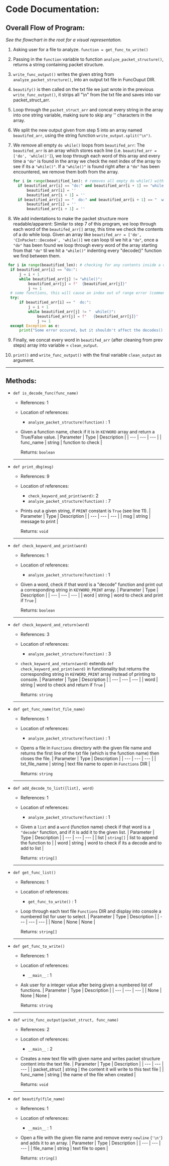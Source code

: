 
# Code Documentation:
 

## Overall Flow of Program:


*See the flowchart in the root for a visual representation.*

 1. Asking user for a file to analyze. `function = get_func_to_write()`
 
 2. Passing in the `function` variable  to function `analyze_packet_structure()`, returns a string containing packet structure.
 
 3. `write_func_output()` writes the given string from `analyze_packet_structure()`, into an output txt file in FuncOuput DIR.
 
 4. `beautify()` is then called on the txt file we just wrote in the previous `write_func_output()`, it strips all "\n" from the txt file and saves into var packet_struct_arr.
 
 5. Loop through the `packet_struct_arr` and concat every string in the array into one string variable, making sure to skip any '' characters in the array.
 
 6. We split the new output given from step 5 into an array named `beautifed_arr`, using the string function `write_output.split("\n")`.

 7. We remove all empty `do while()` loops from `beautifed_arr`: The `beautifed_arr` is an array which stores each line (i.e. `beautifed_arr = ['do', 'while()']`), we loop through each word of this array and every time a `"do"` is found   in the array we check the next index of the array to see if its a `"while()"`. If a `"while()"` is found right after a `"do"` has been encountered, we remove them both from the array.
 
	```py
    for i in range(beautified_len): # removes all empty do while() with no decodes inside them
      if beautified_arr[i] == "do:" and beautified_arr[i + 1] == "while()":
          beautified_arr[i] = ''
          beautified_arr[i + 1] = ''
      if beautified_arr[i] == "  do:" and beautified_arr[i + 1] == "  while()":
          beautified_arr[i] = ''
          beautified_arr[i + 1] = ''
    ```
    
 8. We add indentations to make the packet structure more readable/apparent: Similar to step 7 of this program, we loop through each word of the `beautifed_arr[]` array, this time we check the contents of a do while loop. Given an array like `beautifed_arr = ['do', 'CInPacket::Decode4', 'while()]` we can loop til we hit a `"do"`, once a `"do"` has been found we loop through every word of the array starting from that `"do"` til we hit a `"while()"` indenting every "decode()" function we find between them.
  
   ```py
    for i in range(beautified_len): # checking for any contents inside a do while loop and spacing them out for visual aesthetics
     if beautified_arr[i] == "do:":
         j = i + 1
         while beautified_arr[j] != "while()":
             beautified_arr[j] = f"  {beautified_arr[j]}"
             j += 1
     # some functions, this will cause an index out of range error (comment out this part if so)
     try:
         if beautified_arr[i] == "  do:":
             j = i + 1
             while beautified_arr[j] != "  while()":
                 beautified_arr[j] = f"   {beautified_arr[j]}"
                 j += 1
     except Exception as e:
         print("Some error occured, but it shouldn't affect the decodes() just has to do with aesthetics")
   ```

 9. Finally, we concat every word in `beautifed_arr` (after cleaning from prev steps) array into variable = `clean_output`.
  
 10. `print()` and `write_func_output()` with the final variable `clean_output` as argument.
 
---

## Methods:

- `def is_decode_func(func_name)`
	- References:  1 
	- Location of references:
		- `analyze_packet_structure(function)` : 1
	- Given a function name, check if it is in `KEYWORD` array and return a True/False value.
		| Parameter | Type | Description |
		| --- | --- | --- |
		|   func_name | string | function to check |
		
		Returns: `boolean`
	---
- `def print_dbg(msg)`
	- References:  9 
	- Location of references:
		- `check_keyword_and_print(word)`: 2
		- `analyze_packet_structure(function)` : 7
	- Prints out a given string, if `PRINT` constant is `True` (see line 11).
		| Parameter | Type | Description |
		| --- | --- | --- |
		|   msg | string | message to print |
		
		Returns: `void`
	---
- `def check_keyword_and_print(word)`
	- References:  1 
	- Location of references:
		- `analyze_packet_structure(function)` : 1
	- Given a word, check if that word is a "decode" function and print out a corresponding string in `KEYWORD_PRINT` array.
		| Parameter | Type | Description |
		| --- | --- | --- |
		|   word | string | word to check and print if `True` |
		
		Returns: `boolean`
	---
- `def check_keyword_and_return(word)`
	- References:  3 
	- Location of references:
		- `analyze_packet_structure(function)` : 3
	- `check_keyword_and_return(word)` extends `def check_keyword_and_print(word)`  in functionality but returns the corresponding string in `KEYWORD_PRINT` array instead of printing to console.
		| Parameter | Type | Description |
		| --- | --- | --- |
		|   word | string | word to check and return if `True` |
		
		Returns: `string`
	---
- `def get_func_name(txt_file_name)`
	- References:  1 
	- Location of references:
		- `analyze_packet_structure(function)` : 1
	- Opens a file in `Functions` directory with the given file name and returns the first line of the txt file (which is the function name) then closes the file.
		| Parameter | Type | Description |
		| --- | --- | --- |
		|   txt_file_name | string | text file name to open in `Functions` DIR |
		
		Returns: `string`
	---
- `def add_decode_to_list([list], word)`
	- References:  1 
	- Location of references:
		- `analyze_packet_structure(function)` : 1
	- Given a `list` and a `word` (function name) check if that word is a `"decode"` function, and if it is add it to the given list.
		| Parameter | Type | Description |
		| --- | --- | --- |
		|   list | `string[]` | list to append the function to |
		|   word | string | word to check if its a decode and to add to list |
		
		Returns: `string[]`
	---
- `def get_func_list()`
	- References:  1 
	- Location of references:
		- `get_func_to_write()` : 1
	- Loop through each text file `Functions` DIR and display into console a numbered list for user to select.
		| Parameter | Type | Description |
		| --- | --- | --- |
		|   None | None | None |
		
		Returns: `string[]`
	---
- `def get_func_to_write()`
	- References:  1 
	- Location of references:
		- `__main__` : 1
	- Ask user for a integer value after being given a numbered list of functions.
		| Parameter | Type | Description |
		| --- | --- | --- |
		|   None | None | None |
		
		Returns: `string`
	---
- `def write_func_output(packet_struct, func_name)`
	- References:  2 
	- Location of references:
		- `__main__` : 2
	- Creates a new text file with given name and writes packet structure content into the text file.
		| Parameter | Type | Description |
		| --- | --- | --- |
		|   packet_struct | string | the content it will write to this text file |
		|   func_name | string | the name of the file when created |
		
		Returns: `void`
	---
- `def beautify(file_name)`
	- References:  1 
	- Location of references:
		- `__main__` : 1
	- Open a file with the given file name and remove every `newline` (`'\n'`) and adds it to an array.
		| Parameter | Type | Description |
		| --- | --- | --- |
		|   file_name | string | text file to open |
		
		Returns: `string[]`
